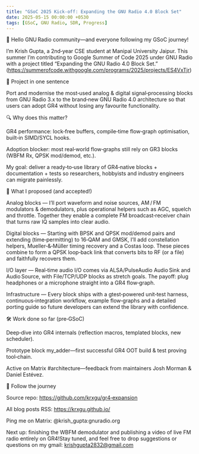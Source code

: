 ```yaml
---
title: "GSoC 2025 Kick‑off: Expanding the GNU Radio 4.0 Block Set"
date: 2025-05-15 00:00:00 +0530
tags: [GSoC, GNU Radio, SDR, Progress]
---
```


👋 Hello GNU Radio community—and everyone following my GSoC journey!

I’m Krish Gupta, a 2nd‑year CSE student at Manipal University Jaipur. This summer I’m contributing to Google Summer of Code 2025 under GNU Radio with a project titled “Expanding the GNU Radio 4.0 Block Set.”
(https://summerofcode.withgoogle.com/programs/2025/projects/ES4VxTjr)

🚀 Project in one sentence

Port and modernise the most‑used analog & digital signal‑processing blocks from GNU Radio 3.x to the brand‑new GNU Radio 4.0 architecture so that users can adopt GR4 without losing any favourite functionality.

🔍 Why does this matter?

GR4 performance: lock‑free buffers, compile‑time flow‑graph optimisation, built‑in SIMD/SYCL hooks.

Adoption blocker: most real‑world flow‑graphs still rely on GR3 blocks (WBFM Rx, QPSK mod/demod, etc.).

My goal: deliver a ready‑to‑use library of GR4‑native blocks + documentation + tests so researchers, hobbyists and industry engineers can migrate painlessly.

📝 What I proposed (and accepted!)

Analog blocks — I’ll port waveform and noise sources, AM / FM modulators & demodulators, plus operational helpers such as AGC, squelch and throttle. Together they enable a complete FM broadcast‑receiver chain that turns raw IQ samples into clear audio.

Digital blocks — Starting with BPSK and QPSK mod/demod pairs and extending (time‑permitting) to 16‑QAM and GMSK, I’ll add constellation helpers, Mueller‑&‑Müller timing recovery and a Costas loop. These pieces combine to form a QPSK loop‑back link that converts bits to RF (or a file) and faithfully recovers them.

I/O layer — Real‑time audio I/O comes via ALSA/PulseAudio Audio Sink and Audio Source, with File/TCP/UDP blocks as stretch goals. The payoff: plug headphones or a microphone straight into a GR4 flow‑graph.

Infrastructure — Every block ships with a gtest‑powered unit‑test harness, continuous‑integration workflow, example flow‑graphs and a detailed porting guide so future developers can extend the library with confidence.

🛠️ Work done so far (pre‑GSoC)

Deep‑dive into GR4 internals (reflection macros, templated blocks, new scheduler).

Prototype block my_adder—first successful GR4 OOT build & test proving tool‑chain.

Active on Matrix #architecture—feedback from maintainers Josh Morman & Daniel Estévez.

🔗 Follow the journey

Source repo: https://github.com/krxgu/gr4‑expansion

All blog posts RSS: https://krxgu.github.io/

Ping me on Matrix: @krish_gupta:gnuradio.org

Next up: finishing the WBFM demodulator and publishing a video of live FM radio entirely on GR4!Stay tuned, and feel free to drop suggestions or questions on my gmail: krishgupta2832@gmail.com